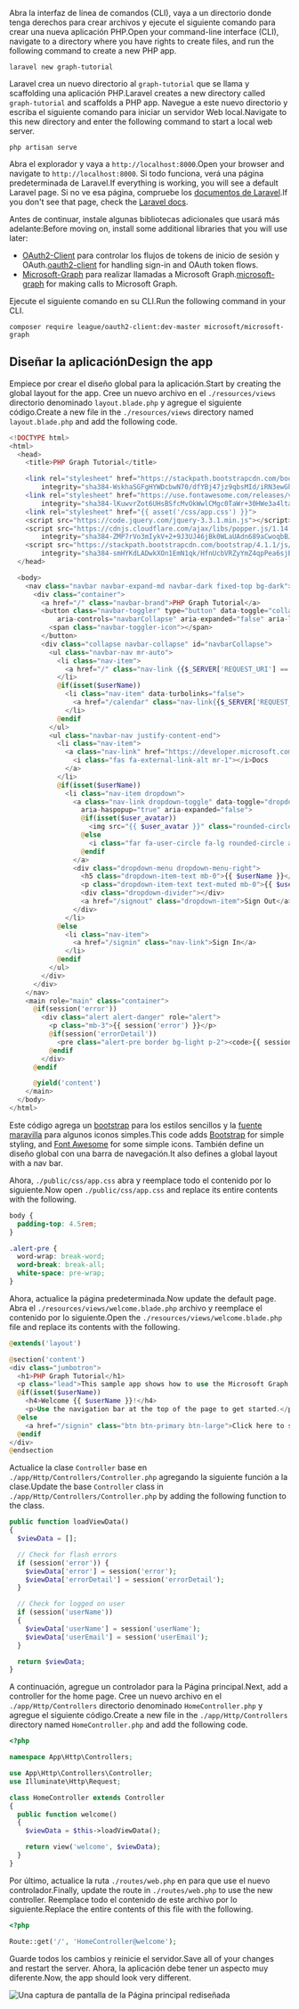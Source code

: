 <!-- markdownlint-disable MD002 MD041 -->

<span data-ttu-id="621f1-101">Abra la interfaz de línea de comandos (CLI), vaya a un directorio donde tenga derechos para crear archivos y ejecute el siguiente comando para crear una nueva aplicación PHP.</span><span class="sxs-lookup"><span data-stu-id="621f1-101">Open your command-line interface (CLI), navigate to a directory where you have rights to create files, and run the following command to create a new PHP app.</span></span>

```Shell
laravel new graph-tutorial
```

<span data-ttu-id="621f1-102">Laravel crea un nuevo directorio al `graph-tutorial` que se llama y scaffolding una aplicación PHP.</span><span class="sxs-lookup"><span data-stu-id="621f1-102">Laravel creates a new directory called `graph-tutorial` and scaffolds a PHP app.</span></span> <span data-ttu-id="621f1-103">Navegue a este nuevo directorio y escriba el siguiente comando para iniciar un servidor Web local.</span><span class="sxs-lookup"><span data-stu-id="621f1-103">Navigate to this new directory and enter the following command to start a local web server.</span></span>

```Shell
php artisan serve
```

<span data-ttu-id="621f1-104">Abra el explorador y vaya a `http://localhost:8000`.</span><span class="sxs-lookup"><span data-stu-id="621f1-104">Open your browser and navigate to `http://localhost:8000`.</span></span> <span data-ttu-id="621f1-105">Si todo funciona, verá una página predeterminada de Laravel.</span><span class="sxs-lookup"><span data-stu-id="621f1-105">If everything is working, you will see a default Laravel page.</span></span> <span data-ttu-id="621f1-106">Si no ve esa página, compruebe los [documentos de Laravel](https://laravel.com/docs/5.6).</span><span class="sxs-lookup"><span data-stu-id="621f1-106">If you don't see that page, check the [Laravel docs](https://laravel.com/docs/5.6).</span></span>

<span data-ttu-id="621f1-107">Antes de continuar, instale algunas bibliotecas adicionales que usará más adelante:</span><span class="sxs-lookup"><span data-stu-id="621f1-107">Before moving on, install some additional libraries that you will use later:</span></span>

- <span data-ttu-id="621f1-108">[OAuth2-Client](https://github.com/thephpleague/oauth2-client) para controlar los flujos de tokens de inicio de sesión y OAuth.</span><span class="sxs-lookup"><span data-stu-id="621f1-108">[oauth2-client](https://github.com/thephpleague/oauth2-client) for handling sign-in and OAuth token flows.</span></span>
- <span data-ttu-id="621f1-109">[Microsoft-Graph](https://github.com/microsoftgraph/msgraph-sdk-php) para realizar llamadas a Microsoft Graph.</span><span class="sxs-lookup"><span data-stu-id="621f1-109">[microsoft-graph](https://github.com/microsoftgraph/msgraph-sdk-php) for making calls to Microsoft Graph.</span></span>

<span data-ttu-id="621f1-110">Ejecute el siguiente comando en su CLI.</span><span class="sxs-lookup"><span data-stu-id="621f1-110">Run the following command in your CLI.</span></span>

```Shell
composer require league/oauth2-client:dev-master microsoft/microsoft-graph
```

## <a name="design-the-app"></a><span data-ttu-id="621f1-111">Diseñar la aplicación</span><span class="sxs-lookup"><span data-stu-id="621f1-111">Design the app</span></span>

<span data-ttu-id="621f1-112">Empiece por crear el diseño global para la aplicación.</span><span class="sxs-lookup"><span data-stu-id="621f1-112">Start by creating the global layout for the app.</span></span> <span data-ttu-id="621f1-113">Cree un nuevo archivo en el `./resources/views` directorio denominado `layout.blade.php` y agregue el siguiente código.</span><span class="sxs-lookup"><span data-stu-id="621f1-113">Create a new file in the  `./resources/views` directory named `layout.blade.php` and add the following code.</span></span>

```php
<!DOCTYPE html>
<html>
  <head>
    <title>PHP Graph Tutorial</title>

    <link rel="stylesheet" href="https://stackpath.bootstrapcdn.com/bootstrap/4.1.1/css/bootstrap.min.css"
        integrity="sha384-WskhaSGFgHYWDcbwN70/dfYBj47jz9qbsMId/iRN3ewGhXQFZCSftd1LZCfmhktB" crossorigin="anonymous">
    <link rel="stylesheet" href="https://use.fontawesome.com/releases/v5.1.0/css/all.css"
        integrity="sha384-lKuwvrZot6UHsBSfcMvOkWwlCMgc0TaWr+30HWe3a4ltaBwTZhyTEggF5tJv8tbt" crossorigin="anonymous">
    <link rel="stylesheet" href="{{ asset('/css/app.css') }}">
    <script src="https://code.jquery.com/jquery-3.3.1.min.js"></script>
    <script src="https://cdnjs.cloudflare.com/ajax/libs/popper.js/1.14.3/umd/popper.min.js"
        integrity="sha384-ZMP7rVo3mIykV+2+9J3UJ46jBk0WLaUAdn689aCwoqbBJiSnjAK/l8WvCWPIPm49" crossorigin="anonymous"></script>
    <script src="https://stackpath.bootstrapcdn.com/bootstrap/4.1.1/js/bootstrap.min.js"
        integrity="sha384-smHYKdLADwkXOn1EmN1qk/HfnUcbVRZyYmZ4qpPea6sjB/pTJ0euyQp0Mk8ck+5T" crossorigin="anonymous"></script>
  </head>

  <body>
    <nav class="navbar navbar-expand-md navbar-dark fixed-top bg-dark">
      <div class="container">
        <a href="/" class="navbar-brand">PHP Graph Tutorial</a>
        <button class="navbar-toggler" type="button" data-toggle="collapse" data-target="#navbarCollapse"
            aria-controls="navbarCollapse" aria-expanded="false" aria-label="Toggle navigation">
          <span class="navbar-toggler-icon"></span>
        </button>
        <div class="collapse navbar-collapse" id="navbarCollapse">
          <ul class="navbar-nav mr-auto">
            <li class="nav-item">
              <a href="/" class="nav-link {{$_SERVER['REQUEST_URI'] == '/' ? ' active' : ''}}">Home</a>
            </li>
            @if(isset($userName))
              <li class="nav-item" data-turbolinks="false">
                <a href="/calendar" class="nav-link{{$_SERVER['REQUEST_URI'] == '/calendar' ? ' active' : ''}}">Calendar</a>
              </li>
            @endif
          </ul>
          <ul class="navbar-nav justify-content-end">
            <li class="nav-item">
              <a class="nav-link" href="https://developer.microsoft.com/graph/docs/concepts/overview" target="_blank">
                <i class="fas fa-external-link-alt mr-1"></i>Docs
              </a>
            </li>
            @if(isset($userName))
              <li class="nav-item dropdown">
                <a class="nav-link dropdown-toggle" data-toggle="dropdown" href="#" role="button"
                  aria-haspopup="true" aria-expanded="false">
                  @if(isset($user_avatar))
                    <img src="{{ $user_avatar }}" class="rounded-circle align-self-center mr-2" style="width: 32px;">
                  @else
                    <i class="far fa-user-circle fa-lg rounded-circle align-self-center mr-2" style="width: 32px;"></i>
                  @endif
                </a>
                <div class="dropdown-menu dropdown-menu-right">
                  <h5 class="dropdown-item-text mb-0">{{ $userName }}</h5>
                  <p class="dropdown-item-text text-muted mb-0">{{ $userEmail }}</p>
                  <div class="dropdown-divider"></div>
                  <a href="/signout" class="dropdown-item">Sign Out</a>
                </div>
              </li>
            @else
              <li class="nav-item">
                <a href="/signin" class="nav-link">Sign In</a>
              </li>
            @endif
          </ul>
        </div>
      </div>
    </nav>
    <main role="main" class="container">
      @if(session('error'))
        <div class="alert alert-danger" role="alert">
          <p class="mb-3">{{ session('error') }}</p>
          @if(session('errorDetail'))
            <pre class="alert-pre border bg-light p-2"><code>{{ session('errorDetail') }}</code></pre>
          @endif
        </div>
      @endif

      @yield('content')
    </main>
  </body>
</html>
```

<span data-ttu-id="621f1-114">Este código agrega un [bootstrap](http://getbootstrap.com/) para los estilos sencillos y la [fuente maravilla](https://fontawesome.com/) para algunos iconos simples.</span><span class="sxs-lookup"><span data-stu-id="621f1-114">This code adds [Bootstrap](http://getbootstrap.com/) for simple styling, and [Font Awesome](https://fontawesome.com/) for some simple icons.</span></span> <span data-ttu-id="621f1-115">También define un diseño global con una barra de navegación.</span><span class="sxs-lookup"><span data-stu-id="621f1-115">It also defines a global layout with a nav bar.</span></span>

<span data-ttu-id="621f1-116">Ahora, `./public/css/app.css` abra y reemplace todo el contenido por lo siguiente.</span><span class="sxs-lookup"><span data-stu-id="621f1-116">Now open `./public/css/app.css` and replace its entire contents with the following.</span></span>

```css
body {
  padding-top: 4.5rem;
}

.alert-pre {
  word-wrap: break-word;
  word-break: break-all;
  white-space: pre-wrap;
}
```

<span data-ttu-id="621f1-117">Ahora, actualice la página predeterminada.</span><span class="sxs-lookup"><span data-stu-id="621f1-117">Now update the default page.</span></span> <span data-ttu-id="621f1-118">Abra el `./resources/views/welcome.blade.php` archivo y reemplace el contenido por lo siguiente.</span><span class="sxs-lookup"><span data-stu-id="621f1-118">Open the `./resources/views/welcome.blade.php` file and replace its contents with the following.</span></span>

```php
@extends('layout')

@section('content')
<div class="jumbotron">
  <h1>PHP Graph Tutorial</h1>
  <p class="lead">This sample app shows how to use the Microsoft Graph API to access Outlook and OneDrive data from PHP</p>
  @if(isset($userName))
    <h4>Welcome {{ $userName }}!</h4>
    <p>Use the navigation bar at the top of the page to get started.</p>
  @else
    <a href="/signin" class="btn btn-primary btn-large">Click here to sign in</a>
  @endif
</div>
@endsection
```

<span data-ttu-id="621f1-119">Actualice la clase `Controller` base en `./app/Http/Controllers/Controller.php` agregando la siguiente función a la clase.</span><span class="sxs-lookup"><span data-stu-id="621f1-119">Update the base `Controller` class in `./app/Http/Controllers/Controller.php` by adding the following function to the class.</span></span>

```php
public function loadViewData()
{
  $viewData = [];

  // Check for flash errors
  if (session('error')) {
    $viewData['error'] = session('error');
    $viewData['errorDetail'] = session('errorDetail');
  }

  // Check for logged on user
  if (session('userName'))
  {
    $viewData['userName'] = session('userName');
    $viewData['userEmail'] = session('userEmail');
  }

  return $viewData;
}
```

<span data-ttu-id="621f1-120">A continuación, agregue un controlador para la Página principal.</span><span class="sxs-lookup"><span data-stu-id="621f1-120">Next, add a controller for the home page.</span></span> <span data-ttu-id="621f1-121">Cree un nuevo archivo en el `./app/Http/Controllers` directorio denominado `HomeController.php` y agregue el siguiente código.</span><span class="sxs-lookup"><span data-stu-id="621f1-121">Create a new file in the `./app/Http/Controllers` directory named `HomeController.php` and add the following code.</span></span>

```php
<?php

namespace App\Http\Controllers;

use App\Http\Controllers\Controller;
use Illuminate\Http\Request;

class HomeController extends Controller
{
  public function welcome()
  {
    $viewData = $this->loadViewData();

    return view('welcome', $viewData);
  }
}
```

<span data-ttu-id="621f1-122">Por último, actualice la ruta `./routes/web.php` en para que use el nuevo controlador.</span><span class="sxs-lookup"><span data-stu-id="621f1-122">Finally, update the route in `./routes/web.php` to use the new controller.</span></span> <span data-ttu-id="621f1-123">Reemplace todo el contenido de este archivo por lo siguiente.</span><span class="sxs-lookup"><span data-stu-id="621f1-123">Replace the entire contents of this file with the following.</span></span>

```php
<?php

Route::get('/', 'HomeController@welcome');
```

<span data-ttu-id="621f1-124">Guarde todos los cambios y reinicie el servidor.</span><span class="sxs-lookup"><span data-stu-id="621f1-124">Save all of your changes and restart the server.</span></span> <span data-ttu-id="621f1-125">Ahora, la aplicación debe tener un aspecto muy diferente.</span><span class="sxs-lookup"><span data-stu-id="621f1-125">Now, the app should look very different.</span></span>

![Una captura de pantalla de la Página principal rediseñada](./images/create-app-01.png)